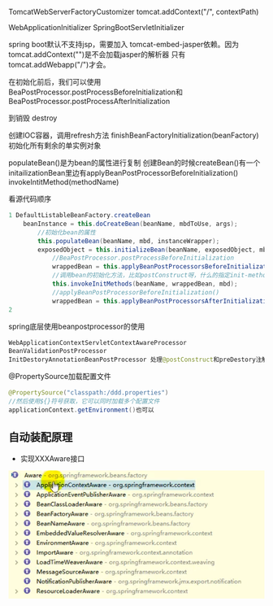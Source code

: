 TomcatWebServerFactoryCustomizer
    tomcat.addContext("/", contextPath)

WebApplicationInitializer
    SpringBootServletInitializer

spring boot默认不支持jsp，需要加入 tomcat-embed-jasper依赖。因为tomcat.addContext("")是不会加载jasper的解析器
只有tomcat.addWebapp("/")才会。


在初始化前后，我们可以使用BeaPostProcessor.postProcessBeforeInitialization和BeaPostProcessor.postProcessAfterInitialization

到销毁 destroy

创建IOC容器，调用refresh方法 finishBeanFactoryInitialization(beanFactory)初始化所有剩余的单实例对象

populateBean()是为bean的属性进行复制
创建Bean的时候createBean()有一个initailizationBean里边有applyBeanPostProcessorBeforeInitialization()
invokeIntitMethod(methodName) 

看源代码顺序
```java
1 DefaultListableBeanFactory.createBean
    beanInstance = this.doCreateBean(beanName, mbdToUse, args);
        //初始化bean的属性
        this.populateBean(beanName, mbd, instanceWrapper);
        exposedObject = this.initializeBean(beanName, exposedObject, mbd);
            //BeaPostProcessor.postProcessBeforeInitialization
            wrappedBean = this.applyBeanPostProcessorsBeforeInitialization(bean, beanName);
            //调用bean的初始化方法，比如postConstruct呀，什么的指定init-method的方法呀
            this.invokeInitMethods(beanName, wrappedBean, mbd);
            //applyBeanPostProcessorBeforeInitialization()
            wrappedBean = this.applyBeanPostProcessorsAfterInitialization(wrappedBean, beanName);
2 
```

spring底层使用beanpostprocessor的使用
```java
WebApplicationContextServletContextAwareProcessor
BeanValidationPostProcessor
InitDestoryAnnotationBeanPostProcessor 处理@postConstruct和preDestory注解的
```

@PropertySource加载配置文件
```java
@PropertySource("classpath:/ddd.properties")
//然后使用${}符号获取，它可以同时加载多个配置文件
applicationContext.getEnvironment()也可以
```

## 自动装配原理
+ 实现XXXAware接口

![](./imgs/3.png)